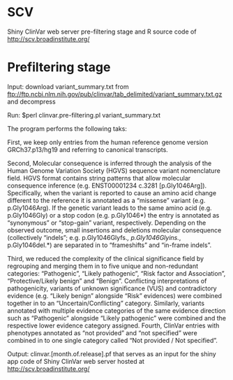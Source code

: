# SCV
Shiny ClinVar web server pre-filtering stage and R source code of http://scv.broadinstitute.org/

# Prefiltering stage

Input: download variant_summary.txt from ftp://ftp.ncbi.nlm.nih.gov/pub/clinvar/tab_delimited/variant_summary.txt.gz and decompress

Run: $perl clinvar.pre-filtering.pl variant_summary.txt

The program performs the following taks:

First, we keep only entries from the human reference genome version GRCh37.p13/hg19 and referring to canonical transcripts. 

Second, Molecular consequence is inferred through the analysis of the Human Genome Variation Society (HGVS) sequence variant nomenclature field. HGVS format contains string patterns that allow molecular consequence inference (e.g. ENST00001234 c.3281 [p.Gly1046Arg]). Specifically, when the variant is reported to cause an amino acid change different to the reference it is annotated as a “missense” variant (e.g. p.Gly1046Arg). If the genetic variant leads to the same amino acid (e.g. p.Gly1046Gly) or a stop codon (e.g. p.Gly1046*) the entry is annotated as “synonymous” or “stop-gain” variant, respectively. Depending on the observed outcome, small insertions and deletions molecular consequence (collectively “indels”; e.g. p.Gly1046Glyfs.*, p.Gly1046Glyins.*, p.Gly1046del.*) are separated in to “frameshifts” and “in-frame indels”. 

Third, we reduced the complexity of the clinical significance field by regrouping and merging them in to five unique and non-redundant categories: “Pathogenic”, “Likely pathogenic”, “Risk factor and Association”, “Protective/Likely benign” and “Benign”. Conflicting interpretations of pathogenicity, variants of unknown significance (VUS) and contradictory evidence (e.g. “Likely benign” alongside “Risk” evidences) were combined together in to an “Uncertain/Conflicting” category. Similarly, variants annotated with multiple evidence categories of the same evidence direction such as “Pathogenic” alongside “Likely pathogenic” were combined and the respective lower evidence category assigned. Fourth, ClinVar entries with phenotypes annotated as “not provided” and “not specified” were combined in to one single category called “Not provided / Not specified”.

Output: clinvar.[month.of.release].pf that serves as an input for the shiny app code of Shiny ClinVar web server hosted at http://scv.broadinstitute.org/

